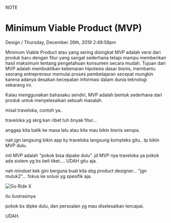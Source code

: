 <p class="type">NOTE</p>

# Minimum Viable Product (MVP)

<p class="meta">Design  /  Thursday, December 26th, 2019 2:49:59pm</p>

Minimum Viable Product atau yang sering disingkat MVP adalah versi dari produk baru dengan fitur yang sangat sederhana tetapi mampu memberikan hasil maksimum tentang pengetahuan konsumen secara mudah. Tujuan dari MVP adalah membuktikan kebenaran hipotesis dasar bisnis, membantu seorang entrepreneur memulai proses pembelajaran secepat mungkin karena adanya desakan kecepatan informasi dalam dunia teknologi sekarang ini.

Kalau menggunakan bahasaku sendiri, MVP adalah bentuk sederhana dari produk untuk menyelesaikan sebuah masalah.

misal traveloka, contoh ya..

traveloka yg skrg kan ribet tuh bnyak fitur...

anggap kita balik ke masa lalu atau kita mau bikin bisnis serupa.

nah jgn langsung bikin app ky traveloka langsung kompleks gitu.. tp bikin MVP dulu.

inti MVP adalah "pokok bisa dipake dulu". jd MVP nya traveloka ya pokok ada sistem yg bs beli tiket.... UDAH gitu aja.

nah mindset kek gini berguna buat kita sbg product designer... "jgn muluk2"... fokus ke solusi yg spesifik aja.

![Go Ride X](https://farooq-agent.web.app/assets/images/works/details/21-mvp/mvp-illustration.png)

itu ilustrasinya

pokok bs dipke dulu, dan persoalan yg mau diselesaikan tercapai.

UDAH.
